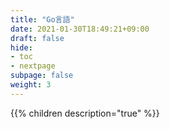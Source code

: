 ```yaml
---
title: "Go言語"
date: 2021-01-30T18:49:21+09:00
draft: false
hide:
- toc
- nextpage
subpage: false
weight: 3
---
```


<!--more-->

{{% children description="true"   %}}